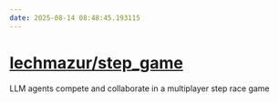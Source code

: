 ```yaml
---
date: 2025-08-14 08:48:45.193115
---
```


# [lechmazur/step_game](https://github.com/lechmazur/step_game)

LLM agents compete and collaborate in a multiplayer step race game